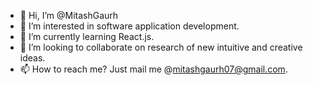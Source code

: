 - 👋 Hi, I’m @MitashGaurh
- 👀 I’m interested in software application development.
- 🌱 I’m currently learning React.js.
- 💞️ I’m looking to collaborate on research of new intuitive and creative ideas.
- 📫 How to reach me? Just mail me @mitashgaurh07@gmail.com.

<!---
MitashGaurh/MitashGaurh is a ✨ special ✨ repository because its `README.md` (this file) appears on your GitHub profile.
You can click the Preview link to take a look at your changes.
--->
